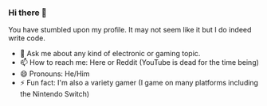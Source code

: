 ### Hi there 👋
You have stumbled upon my profile. It may not seem like it but I do indeed write code.

- 💬 Ask me about any kind of electronic or gaming topic.
- 📫 How to reach me: Here or Reddit (YouTube is dead for the time being)
- 😄 Pronouns: He/Him
- ⚡ Fun fact: I'm also a variety gamer (I game on many platforms including the Nintendo Switch)
